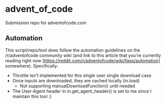 # advent_of_code
Submission repo for adventofcode.com

## Automation
This script/repo/tool does follow the automation guidelines on the /r/adventofcode community wiki (and link to this article that you're currently reading right now [https://reddit.com/r/adventofcode/wiki/faqs/automation] somewhere). Specifically:

- Throttle isn't implemented for this single user single download case
- Once inputs are downloaded, they are cached locally (in.load)
  - Not supporting manualDownloadFunction() until needed
- The User-Agent header in in.get_agent_header() is set to me since I maintain this tool :)
